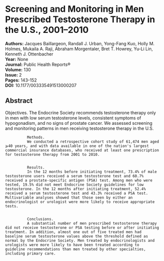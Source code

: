 # Screening and Monitoring in Men Prescribed Testosterone Therapy in the U.S., 2001–2010

**Authors:** Jacques Baillargeon, Randall J. Urban, Yong-Fang Kuo, Holly M. Holmes, Mukaila A. Raji, Abraham Morgentaler, Bret T. Howrey, Yu-Li Lin, Kenneth J. Ottenbacher  
**Year:** None  
**Journal:** Public Health Reports®  
**Volume:** 130  
**Issue:** 2  
**Pages:** 143-152  
**DOI:** 10.1177/003335491513000207  

## Abstract
Objectives.
              The Endocrine Society recommends testosterone therapy only in men with low serum testosterone levels, consistent symptoms of hypogonadism, and no signs of prostate cancer. We assessed screening and monitoring patterns in men receiving testosterone therapy in the U.S.
            
            
              Methods.
              We conducted a retrospective cohort study of 61,474 men aged ⩾40 years, and with data available in one of the nation's largest commercial insurance databases, who received at least one prescription for testosterone therapy from 2001 to 2010.
            
            
              Results.
              In the 12 months before initiating treatment, 73.4% of male testosterone users received a serum testosterone test and 60.7% received a prostate-specific antigen (PSA) test. Among men who were tested, 19.5% did not meet Endocrine Society guidelines for low testosterone. In the 12 months after initiating treatment, 52.4% received a serum testosterone test and 43.3% received a PSA test. Multivariable analyses showed that those seen by either an endocrinologist or urologist were more likely to receive appropriate tests.
            
            
              Conclusions.
              A substantial number of men prescribed testosterone therapy did not receive testosterone or PSA testing before or after initiating treatment. In addition, almost one out of five treated men had baseline serum testosterone values above the threshold defined as normal by the Endocrine Society. Men treated by endocrinologists and urologists were more likely to have been treated according to guideline recommendations than men treated by other specialties, including primary care.

